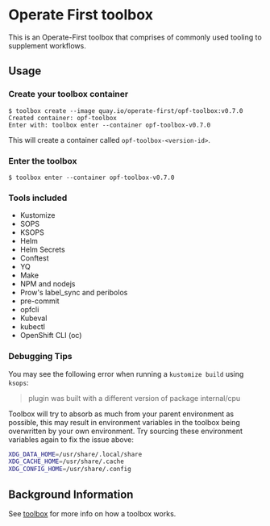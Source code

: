 # Operate First toolbox

This is an Operate-First toolbox that comprises of commonly used tooling to supplement workflows.

## Usage

### Create your toolbox container

```shell
$ toolbox create --image quay.io/operate-first/opf-toolbox:v0.7.0
Created container: opf-toolbox
Enter with: toolbox enter --container opf-toolbox-v0.7.0
```

This will create a container called `opf-toolbox-<version-id>`.

### Enter the toolbox

```shell
$ toolbox enter --container opf-toolbox-v0.7.0
```

### Tools included

- Kustomize
- SOPS
- KSOPS
- Helm
- Helm Secrets
- Conftest
- YQ
- Make
- NPM and nodejs
- Prow's label_sync and peribolos
- pre-commit
- opfcli
- Kubeval
- kubectl
- OpenShift CLI (oc)

### Debugging Tips

You may see the following error when running a `kustomize build` using `ksops`:

> plugin was built with a different version of package internal/cpu

Toolbox will try to absorb as much from your parent environment as possible, this may result in environment variables
in the toolbox being overwritten by your own environment. Try sourcing these environment variables again to fix the issue
above:

```bash
XDG_DATA_HOME=/usr/share/.local/share
XDG_CACHE_HOME=/usr/share/.cache
XDG_CONFIG_HOME=/usr/share/.config
```

## Background Information

See [toolbox](https://github.com/containers/toolbox) for more info on how a toolbox works.

